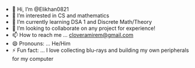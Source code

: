 - 👋 Hi, I’m @Elikhan0821
- 👀 I’m interested in CS and mathematics
- 🌱 I’m currently learning DSA 1 and Discrete Math/Theory
- 💞️ I’m looking to collaborate on any project for experience!
- 📫 How to reach me ... cloveramirem@gmail.com
- 😄 Pronouns: ... He/Him
- ⚡ Fun fact: ... I love collecting blu-rays and building my own peripherals for my computer

<!---
Elikhan0821/Elikhan0821 is a ✨ special ✨ repository because its `README.md` (this file) appears on your GitHub profile.
You can click the Preview link to take a look at your changes.
--->

